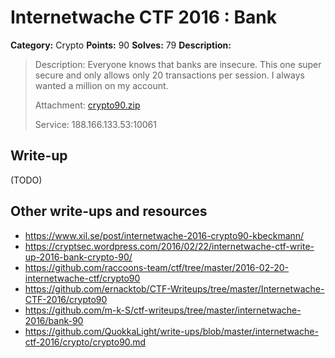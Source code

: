 # Internetwache CTF 2016 : Bank

**Category:** Crypto
**Points:** 90
**Solves:** 79
**Description:**

> Description: Everyone knows that banks are insecure. This one super secure and only allows only 20 transactions per session. I always wanted a million on my account.
> 
> 
> Attachment: [crypto90.zip](./crypto90.zip)
> 
> 
> Service: 188.166.133.53:10061


## Write-up

(TODO)

## Other write-ups and resources

* <https://www.xil.se/post/internetwache-2016-crypto90-kbeckmann/>
* <https://cryptsec.wordpress.com/2016/02/22/internetwache-ctf-write-up-2016-bank-crypto-90/>
* <https://github.com/raccoons-team/ctf/tree/master/2016-02-20-internetwache-ctf/crypto90>
* <https://github.com/ernacktob/CTF-Writeups/tree/master/Internetwache-CTF-2016/crypto90>
* <https://github.com/m-k-S/ctf-writeups/tree/master/internetwache-2016/bank-90>
* <https://github.com/QuokkaLight/write-ups/blob/master/internetwache-ctf-2016/crypto/crypto90.md>
